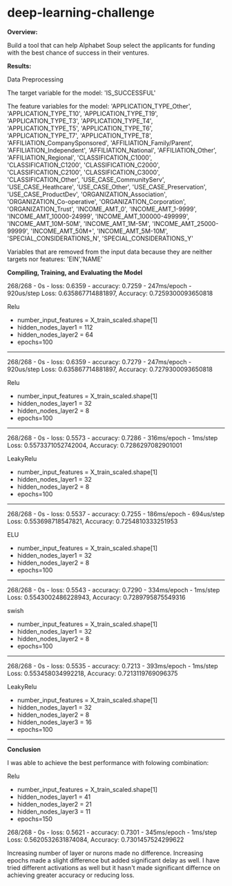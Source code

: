 # deep-learning-challenge

**Overview:**

Build a tool that can help Alphabet Soup select the applicants for funding with the best chance of success in their ventures.


**Results:**


Data Preprocessing


The target variable for the model: 'IS_SUCCESSFUL'


The feature variables for the model:
        'APPLICATION_TYPE_Other', 'APPLICATION_TYPE_T10',
        'APPLICATION_TYPE_T19', 'APPLICATION_TYPE_T3', 'APPLICATION_TYPE_T4',
        'APPLICATION_TYPE_T5', 'APPLICATION_TYPE_T6', 'APPLICATION_TYPE_T7',
        'APPLICATION_TYPE_T8', 'AFFILIATION_CompanySponsored',
        'AFFILIATION_Family/Parent', 'AFFILIATION_Independent',
        'AFFILIATION_National', 'AFFILIATION_Other', 'AFFILIATION_Regional',
        'CLASSIFICATION_C1000', 'CLASSIFICATION_C1200', 'CLASSIFICATION_C2000',
        'CLASSIFICATION_C2100', 'CLASSIFICATION_C3000', 'CLASSIFICATION_Other',
        'USE_CASE_CommunityServ', 'USE_CASE_Heathcare', 'USE_CASE_Other',
        'USE_CASE_Preservation', 'USE_CASE_ProductDev',
        'ORGANIZATION_Association', 'ORGANIZATION_Co-operative',
        'ORGANIZATION_Corporation', 'ORGANIZATION_Trust', 'INCOME_AMT_0',
        'INCOME_AMT_1-9999', 'INCOME_AMT_10000-24999',
        'INCOME_AMT_100000-499999', 'INCOME_AMT_10M-50M', 'INCOME_AMT_1M-5M',
        'INCOME_AMT_25000-99999', 'INCOME_AMT_50M+', 'INCOME_AMT_5M-10M',
        'SPECIAL_CONSIDERATIONS_N', 'SPECIAL_CONSIDERATIONS_Y'


Variables that are removed from the input data because they are neither targets nor features: 'EIN','NAME'


**Compiling, Training, and Evaluating the Model**

268/268 - 0s - loss: 0.6359 - accuracy: 0.7259 - 247ms/epoch - 920us/step
Loss: 0.635867714881897, Accuracy: 0.7259300093650818

Relu
- number_input_features = X_train_scaled.shape[1]
- hidden_nodes_layer1 =  112
- hidden_nodes_layer2 = 64
- epochs=100

--------------------------------------------------------------------------
268/268 - 0s - loss: 0.6359 - accuracy: 0.7279 - 247ms/epoch - 920us/step
Loss: 0.635867714881897, Accuracy: 0.7279300093650818

Relu
- number_input_features = X_train_scaled.shape[1]
- hidden_nodes_layer1 = 32 
- hidden_nodes_layer2 = 8
- epochs=100
  
--------------------------------------------------------------------------
268/268 - 0s - loss: 0.5573 - accuracy: 0.7286 - 316ms/epoch - 1ms/step
Loss: 0.5573371052742004, Accuracy: 0.7286297082901001

LeakyRelu
- number_input_features = X_train_scaled.shape[1]
- hidden_nodes_layer1 = 32 
- hidden_nodes_layer2 = 8
- epochs=100
  
-------------------------------------------------------------------------
268/268 - 0s - loss: 0.5537 - accuracy: 0.7255 - 186ms/epoch - 694us/step
Loss: 0.553698718547821, Accuracy: 0.7254810333251953

ELU

- number_input_features = X_train_scaled.shape[1]
- hidden_nodes_layer1 = 32 
- hidden_nodes_layer2 = 8
- epochs=100
  
-------------------------------------------------------------------------
268/268 - 0s - loss: 0.5543 - accuracy: 0.7290 - 334ms/epoch - 1ms/step
Loss: 0.5543002486228943, Accuracy: 0.7289795875549316

swish

- number_input_features = X_train_scaled.shape[1]
- hidden_nodes_layer1 = 32 
- hidden_nodes_layer2 = 8
- epochs=100
  
--------------------------------------------------------------------------
268/268 - 0s - loss: 0.5535 - accuracy: 0.7213 - 393ms/epoch - 1ms/step
Loss: 0.553458034992218, Accuracy: 0.7213119769096375

LeakyRelu
- number_input_features = X_train_scaled.shape[1]
- hidden_nodes_layer1 = 32 
- hidden_nodes_layer2 = 8
- hidden_nodes_layer3 = 16
- epochs=100
  
--------------------------------------------------------------------------

**Conclusion**

I was able to achieve the best performance with folowing combination:

Relu
- number_input_features = X_train_scaled.shape[1]
- hidden_nodes_layer1 = 41 
- hidden_nodes_layer2 = 21
- hidden_nodes_layer3 = 11
- epochs=150

268/268 - 0s - loss: 0.5621 - accuracy: 0.7301 - 345ms/epoch - 1ms/step
Loss: 0.5620532631874084, Accuracy: 0.7301457524299622


Increasing number of layer or nurons made no difference. Increasing epochs made a slight difference but added significant delay as well. I have tried different activations as well but it hasn't made significant differnce on achieving greater accuracy or reducing loss.
